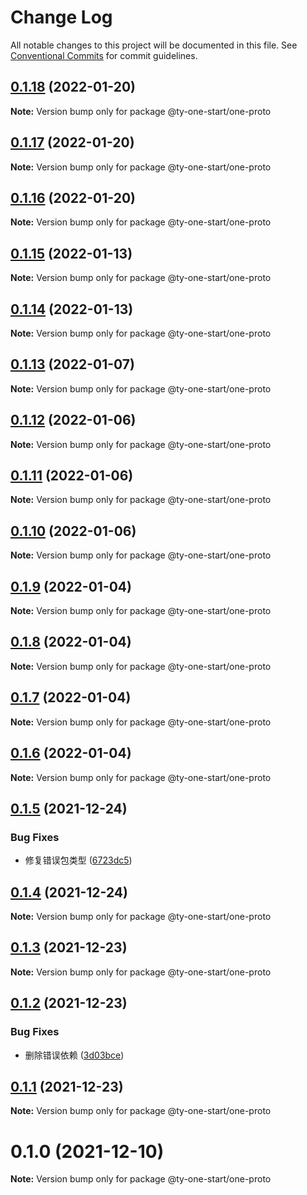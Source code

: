 # Change Log

All notable changes to this project will be documented in this file.
See [Conventional Commits](https://conventionalcommits.org) for commit guidelines.

## [0.1.18](https://10.1.2.7/visual-fe/swap-modules/compare/@ty-one-start/one-proto@0.1.17...@ty-one-start/one-proto@0.1.18) (2022-01-20)

**Note:** Version bump only for package @ty-one-start/one-proto





## [0.1.17](https://10.1.2.7/visual-fe/swap-modules/compare/@ty-one-start/one-proto@0.1.16...@ty-one-start/one-proto@0.1.17) (2022-01-20)

**Note:** Version bump only for package @ty-one-start/one-proto





## [0.1.16](https://10.1.2.7/visual-fe/swap-modules/compare/@ty-one-start/one-proto@0.1.15...@ty-one-start/one-proto@0.1.16) (2022-01-20)

**Note:** Version bump only for package @ty-one-start/one-proto





## [0.1.15](https://10.1.2.7/visual-fe/swap-modules/compare/@ty-one-start/one-proto@0.1.14...@ty-one-start/one-proto@0.1.15) (2022-01-13)

**Note:** Version bump only for package @ty-one-start/one-proto





## [0.1.14](https://10.1.2.7/visual-fe/swap-modules/compare/@ty-one-start/one-proto@0.1.13...@ty-one-start/one-proto@0.1.14) (2022-01-13)

**Note:** Version bump only for package @ty-one-start/one-proto





## [0.1.13](https://10.1.2.7/visual-fe/swap-modules/compare/@ty-one-start/one-proto@0.1.12...@ty-one-start/one-proto@0.1.13) (2022-01-07)

**Note:** Version bump only for package @ty-one-start/one-proto





## [0.1.12](https://10.1.2.7/visual-fe/swap-modules/compare/@ty-one-start/one-proto@0.1.11...@ty-one-start/one-proto@0.1.12) (2022-01-06)

**Note:** Version bump only for package @ty-one-start/one-proto





## [0.1.11](https://10.1.2.7/visual-fe/swap-modules/compare/@ty-one-start/one-proto@0.1.10...@ty-one-start/one-proto@0.1.11) (2022-01-06)

**Note:** Version bump only for package @ty-one-start/one-proto





## [0.1.10](https://10.1.2.7/visual-fe/swap-modules/compare/@ty-one-start/one-proto@0.1.9...@ty-one-start/one-proto@0.1.10) (2022-01-06)

**Note:** Version bump only for package @ty-one-start/one-proto





## [0.1.9](https://10.1.2.7/visual-fe/swap-modules/compare/@ty-one-start/one-proto@0.1.8...@ty-one-start/one-proto@0.1.9) (2022-01-04)

**Note:** Version bump only for package @ty-one-start/one-proto





## [0.1.8](https://10.1.2.7/visual-fe/swap-modules/compare/@ty-one-start/one-proto@0.1.7...@ty-one-start/one-proto@0.1.8) (2022-01-04)

**Note:** Version bump only for package @ty-one-start/one-proto





## [0.1.7](https://10.1.2.7/visual-fe/swap-modules/compare/@ty-one-start/one-proto@0.1.6...@ty-one-start/one-proto@0.1.7) (2022-01-04)

**Note:** Version bump only for package @ty-one-start/one-proto





## [0.1.6](https://10.1.2.7/visual-fe/swap-modules/compare/@ty-one-start/one-proto@0.1.5...@ty-one-start/one-proto@0.1.6) (2022-01-04)

**Note:** Version bump only for package @ty-one-start/one-proto





## [0.1.5](https://10.1.2.7/visual-fe/swap-modules/compare/@ty-one-start/one-proto@0.1.4...@ty-one-start/one-proto@0.1.5) (2021-12-24)


### Bug Fixes

* 修复错误包类型 ([6723dc5](https://10.1.2.7/visual-fe/swap-modules/commits/6723dc563d6e6d41dfaba22b5d6a660f17b5a810))





## [0.1.4](https://10.1.2.7/visual-fe/swap-modules/compare/@ty-one-start/one-proto@0.1.3...@ty-one-start/one-proto@0.1.4) (2021-12-24)

**Note:** Version bump only for package @ty-one-start/one-proto





## [0.1.3](https://10.1.2.7/visual-fe/swap-modules/compare/@ty-one-start/one-proto@0.1.2...@ty-one-start/one-proto@0.1.3) (2021-12-23)

**Note:** Version bump only for package @ty-one-start/one-proto





## [0.1.2](https://10.1.2.7/visual-fe/swap-modules/compare/@ty-one-start/one-proto@0.1.1...@ty-one-start/one-proto@0.1.2) (2021-12-23)


### Bug Fixes

* 删除错误依赖 ([3d03bce](https://10.1.2.7/visual-fe/swap-modules/commits/3d03bcecc1dee2b5d8df6a10a34cce1f8f420994))





## [0.1.1](https://10.1.2.7/visual-fe/swap-modules/compare/@ty-one-start/one-proto@0.1.0...@ty-one-start/one-proto@0.1.1) (2021-12-23)

**Note:** Version bump only for package @ty-one-start/one-proto





# 0.1.0 (2021-12-10)

**Note:** Version bump only for package @ty-one-start/one-proto

